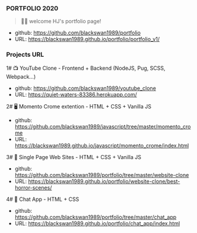 ### PORTFOLIO 2020

> 🥳🥳 welcome HJ's portfolio page!

- github: https://github.com/blackswan1989/portfolio
- URL: https://blackswan1989.github.io/portfolio/portfolio_v1/

### Projects URL

1# 📺 YouTube Clone - Frontend + Backend (NodeJS, Pug, SCSS, Webpack...)

- github: https://github.com/blackswan1989/youtube_clone
- URL: https://quiet-waters-83386.herokuapp.com/

2# 🖥 Momento Crome extention - HTML + CSS + Vanilla JS

- github: https://github.com/blackswan1989/javascript/tree/master/momento_crome
- URL: https://blackswan1989.github.io/javascript/momento_crome/index.html

3# 🌆 Single Page Web Sites - HTML + CSS + Vanilla JS

- github: https://github.com/blackswan1989/portfolio/tree/master/website-clone
- URL: https://blackswan1989.github.io/portfolio/website-clone/best-horror-scenes/

4# 📱 Chat App - HTML + CSS

- github: https://github.com/blackswan1989/portfolio/tree/master/chat_app
- URL: https://blackswan1989.github.io/portfolio/chat_app/index.html
